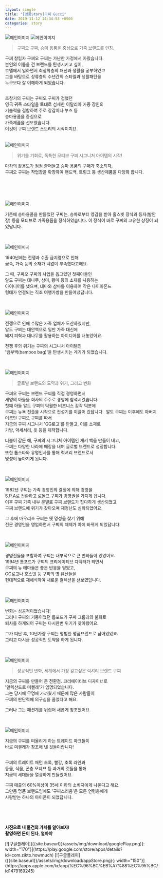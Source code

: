 ```yaml
---
layout: single
title: "[명품Story]구찌 Gucci"
date: 2019-11-12 14:34:53 +0900
categories: story
---
```


![메인이미지]({{site.baseurl}}/assets/img/story/gucci.jpeg)
![메인이미지]({{site.baseurl}}/assets/img/story/gucci_2.png)

> 구찌오 구찌, 승마 용품을 중심으로 가죽 브랜드를 런칭.


구찌 창립자 구찌오 구찌는 가난한 가정에서 자랐습니다.<br/>
본인의 이름을 건 브랜드를 탄생시키고 싶어,<br/>
호텔에서 일하면서 최상류층의 패션과 생활을 공부하였고<br/>
그를 바탕으로 상류층의 수년간의 스타일과 생활패턴을<br/>
누구보다 잘 이해하게 되었습니다.
<br/><br/>

초창기의 구찌는 구찌오 구찌가 접했던<br/>
영국 귀족 스타일을 토대로 섬세한 이탈리아 가중 장인의<br/>
기술력을 결합하여 주로 장갑이나 부츠 등<br/>
승마용품을 중심으로 <br/>
가죽제품을 선보였습니다.<br/>
이것이 구찌 브랜드 스토리의 시작이지요.
<br/><br/><br/>
![메인이미지]({{site.baseurl}}/assets/img/story/gucci_3.jpeg)

> 위기를 기회로, 독특한 모티브 구찌 시그니처 아이템의 시작!


마차의 활용도가 점점 줄어들고 승마 용품의 구매가 축소되자,<br/>
구찌오 구찌는 작업장을 확장하여 핸드백, 트렁크 등 생산제품을 다양화 합니다.
<br/><br/><br/>
<br/><br/><br/>
![메인이미지]({{site.baseurl}}/assets/img/story/gucci_4.jpeg)

기존에 승마용품을 만들었던 구찌는, 승마로부터 영감을 받아
홀스빗 장식과 등자(발안장) 등을 모티브로 가죽용품을 장식하였습니다.
이 장식이 바로 구찌의 고유한 상징이 되었답니다.
<br/><br/><br/>

![메인이미지]({{site.baseurl}}/assets/img/story/gucci_5.jpeg)

1940년에는 전쟁과 수출 금지령으로 인해 <br/>
금속, 가죽 등의 소재가 턱없이 부족했다고해요.<br/>


그 때, 구찌오 구찌의 사업을 돕고있던 첫째아들인<br/>
알도 구찌는 대나무, 삼마, 황마 등의 소재를 사용하는<br/>
아이디어를 냈으며, 대마와 삼마를 이용하여 작은 다이아몬드 <br/>
형태가 연결되는 직조 여행가방을 만들어냈답니다.
<br/><br/><br/>

![메인이미지]({{site.baseurl}}/assets/img/story/gucci_6.jpeg)

전쟁으로 인해 수많은 가죽 업체가 도산하였지만,<br/>
알도 구찌는 대안책으로 일반 가죽 대신에<br/>
돼지 피혁과 대나무를 활용하는 아이디어를 내놓았어요.

전쟁 후의 위기는 구찌의 시그니처 아이템인<br/>
'뱀부백(bamboo bag)'을 탄생시키는 계기가 되었습니다.
<br/><br/><br/>

![메인이미지]({{site.baseurl}}/assets/img/story/gucci_8.jpeg)

> 글로벌 브랜드의 도약과 위기, 그리고 변화


구찌오 구찌는 브랜드 구찌를 직접 경영하면서 <br/>
세명의 아들을 회사의 주주로 경영에 참석시켰습니다.<br/>
첫째 아들 알도 구찌의 탁월한 비즈니스 감각 덕분에<br/>
구찌는 뉴욕 진출을 시작으로 전성기를 이끌어 갔답니다.
​
알도 구찌는 이후에도 아버지 이름인 구찌오 구찌를 따서<br/>
지금의 구찌 시그니처 'GG로고'를 만들고, 이를 소재로<br/>
가방, 악세서리, 옷 등을 제작합니다. 

​더불어 같은 해, 구찌의 시그니처 아이템인 재키 백을 만들어 내고,<br/>
구찌는 다양한 나라에 매장을 내며 글로벌 브랜드로 성장합니다.<br/>
또한 톱스타와 유명인사를 통해 럭셔리 브랜드로서<br/>
명성이 높아지게 됩니다.
<br/><br/><br/>

![메인이미지]({{site.baseurl}}/assets/img/story/gucci_9.jpeg)

1982년 구찌는 가족 경영진의 결정에 의해 경영을 <br/>
S.P.A로 전환하고 로돌프 구찌가 경영권을 가지게 됩니다.<br/>
이후 구찌 가족 내부 분열로 구찌 브랜드가 잡다하게 생산되었고<br/>
구찌 브랜드에 위기가 찾아오며 재정난도 심화되었어요.

그 후에 마우리초 구찌는 옛 명성을 찾기 위해<br/>
전문 경영인을 영업하면서 구찌의 체제가 아예 바뀌게 되었답니다.
<br/><br/><br/>

![메인이미지]({{site.baseurl}}/assets/img/story/gucci_10.jpeg)

경영진들을 포함하여 구찌는 내부적으로 큰 변화들이 있었어요.<br/>
1994년 톰포드가 구찌의 크리에이티브 디렉터가 되면서<br/>
구찌의 뉴 테마들은 좋은 반응을 얻었고, <br/>
GG로고나 호스빗 등 구찌의 옛 유산들을<br/>
현대적으로 재해석하여 새로운 컬렉션을 선보였답니다.
<br/><br/><br/>

![메인이미지]({{site.baseurl}}/assets/img/story/gucci_11.jpg)

변화는 성공적이었습니다!<br/>
그러나 구찌의 기둥이었던 톰포드가 구찌 그룹과의 불화로<br/>
퇴사를 하게되어 구찌는 다시한번 위기가 찾아왔어요.

​그가 떠난 후, 10년가량 구찌는 평범한 명품브랜드로 남아있었죠.<br/>
그리고 다시금 성공적인 도약을 하게 됩니다.
<br/><br/><br/>

![메인이미지]({{site.baseurl}}/assets/img/story/gucci_12.png)

> 성공적인 변화, 세계에서 가장 갖고싶은 럭셔리 브랜드 구찌

지금의 구찌를 만들어 준 전환점. 크리에이티브 디자이너로 <br/>
'알렉산드로 미켈레'가 임명되었습니다.<br/>
그는 당시에 무명에 가까웠기 때문에 많은 사람들이<br/>
구찌의 판단력에 의구심을 품었다고 해요.

​그러나 그는 패션계를 뒤집어 새롭게 창조했어요.
<br/><br/><br/>

![메인이미지]({{site.baseurl}}/assets/img/story/gucci_13.jpg)

지금의 구찌를 떠올리게 하는 트레이드 마크들이<br/>
바로 미켈레가 창조해 낸 것들이랍니다!<br/>
​

구찌의 트레이트 패턴 초록, 빨강, 초록 라인과<br/>
동물, 식물, 곤충 모티브 등 과거의 것들을 통해<br/>
지금의 세대들을 열광하게 만들었어요.

구찌 매출의 60%이상이 35세 이하의 소비자에게 나온다고 해요.<br/>
그만큼 명품 브랜드임에도 '구찌스러움'은 모든 연령층에게<br/>
사랑받는 하나의 아이콘이 되었답니다.

<br/><br/><br/>
<p>
  <b style="color: black;">
    사진으로 내 물건의 가치를 알아보자!<br/>
    촬영하면 돈이 된다, 얼마야
  </b>
</p>
[![구글플레이]({{site.baseurl}}/assets/img/download/googlePlay.png){: width="170"}](https://play.google.com/store/apps/details?id=com.zikto.howmuch)
[![구글플레이]({{site.baseurl}}/assets/img/download/appStore.png){: width="150"}](https://apps.apple.com/kr/app/%EC%96%BC%EB%A7%88%EC%95%BC/id1479169245)